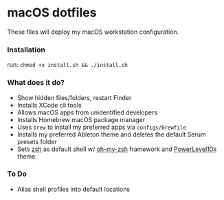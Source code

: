 # macOS dotfiles

These files will deploy my macOS workstation configuration.

### Installation

run: `chmod +x install.sh && ./install.sh`

### What does it do?

- Show hidden files/folders, restart Finder
- Installs XCode cli tools
- Allows macOS apps from unidentified developers
- Installs Homebrew macOS package manager
- Uses `brew` to install my preferred apps via `configs/Brewfile`
- Installs my preferred Ableton theme and deletes the default Serum presets folder
- Sets [zsh](http://zsh.sourceforge.net/) as default shell w/ [oh-my-zsh](https://github.com/robbyrussell/oh-my-zsh) framework and [PowerLevel10k](https://github.com/romkatv/powerlevel10k) theme.

### To Do

- Alias shell profiles into default locations
